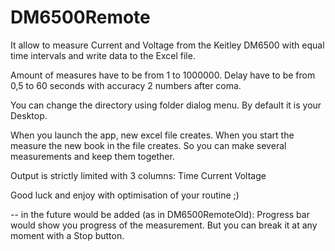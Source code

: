 # DM6500Remote

It allow to measure Current and Voltage from the Keitley DM6500 with equal time intervals and write data to the Excel file.

Amount of measures have to be from 1 to 1000000. Delay have to be from 0,5 to 60 seconds with accuracy 2 numbers after coma.

You can change the directory using folder dialog menu. By default it is your Desktop.

When you launch the app, new excel file creates. When you start the measure the new book in the file creates. So you can make several measurements and keep them together.

Output is strictly limited with 3 columns: Time Current Voltage

Good luck and enjoy with optimisation of your routine ;)

-- in the future would be added (as in DM6500RemoteOld):
Progress bar would show you progress of the measurement. But you can break it at any moment with a Stop button.

